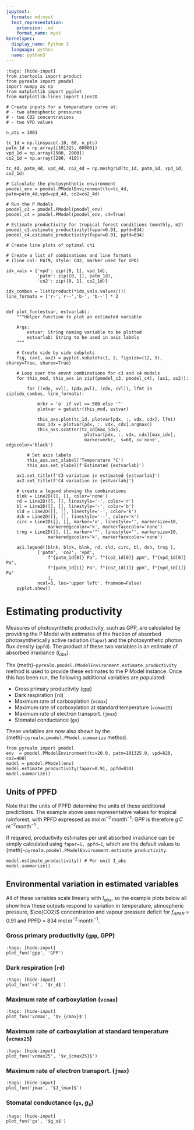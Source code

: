 ```yaml
---
jupytext:
  formats: md:myst
  text_representation:
    extension: .md
    format_name: myst
kernelspec:
  display_name: Python 3
  language: python
  name: python3
---
```



```{code-cell} python
:tags: [hide-input]
from itertools import product
from pyrealm import pmodel
import numpy as np
from matplotlib import pyplot
from matplotlib.lines import Line2D

# Create inputs for a temperature curve at:
# - two atmospheric pressures
# - two CO2 concentrations
# - two VPD values

n_pts = 1001

tc_1d = np.linspace(-10, 60, n_pts)
patm_1d = np.array([101325, 80000])
vpd_1d = np.array([500, 2000])
co2_1d = np.array([280, 410]) 

tc_4d, patm_4d, vpd_4d, co2_4d = np.meshgrid(tc_1d, patm_1d, vpd_1d, co2_1d)

# Calculate the photosynthetic environment 
pmodel_env = pmodel.PModelEnvironment(tc=tc_4d, patm=patm_4d,vpd=vpd_4d, co2=co2_4d)  

# Run the P Models
pmodel_c3 = pmodel.PModel(pmodel_env)
pmodel_c4 = pmodel.PModel(pmodel_env, c4=True)

# Estimate productivity for tropical forest conditions (monthly, m2)
pmodel_c3.estimate_productivity(fapar=0.91, ppfd=834)
pmodel_c4.estimate_productivity(fapar=0.91, ppfd=834)

# Create line plots of optimal chi

# Create a list of combinations and line formats 
# (line col: PATM, style: CO2, marker used for VPD)

idx_vals = {'vpd': zip([0, 1], vpd_1d), 
            'patm': zip([0, 1], patm_1d), 
            'co2': zip([0, 1], co2_1d)}

idx_combos = list(product(*idx_vals.values())) 
line_formats = ['r-','r--','b-', 'b--'] * 2


def plot_fun(estvar, estvarlab):
    """Helper function to plot an estimated variable

    Args:
        estvar: String naming variable to be plotted
        estvarlab: String to be used in axis labels
    """

    # Create side by side subplots
    fig, (ax1, ax2) = pyplot.subplots(1, 2, figsize=(12, 5), sharey=True, sharex=True)

    # Loop over the envnt combinations for c3 and c4 models
    for this_mod, this_axs in zip((pmodel_c3, pmodel_c4), (ax1, ax2)):

        for ((vdx, vvl), (pdx,pvl), (cdx, cvl)), lfmt in zip(idx_combos, line_formats):

            mrkr = 'o' if vvl == 500 else '^'
            plotvar = getattr(this_mod, estvar)

            this_axs.plot(tc_1d, plotvar[pdx, :, vdx, cdx], lfmt)
            max_idx = plotvar[pdx, :, vdx, cdx].argmax()
            this_axs.scatter(tc_1d[max_idx], 
                              plotvar[pdx, :, vdx, cdx][max_idx],
                              marker=mrkr,  s=60, c='none', edgecolor='black')
        
        # Set axis labels
        this_axs.set_xlabel('Temperature °C')
        this_axs.set_ylabel(f'Estimated {estvarlab}')

    ax1.set_title(f'C3 variation in estimated {estvarlab}')
    ax2.set_title(f'C4 variation in {estvarlab}')

    # create a legend showing the combinations
    blnk = Line2D([], [], color='none')
    rd = Line2D([], [], linestyle='-', color='r')
    bl = Line2D([], [], linestyle='-', color='b')
    sld = Line2D([], [], linestyle='-', color='k')
    dsh = Line2D([], [], linestyle='--', color='k')
    circ = Line2D([], [], marker='o', linestyle='', markersize=10,
                markeredgecolor='k', markerfacecolor='none')
    trng = Line2D([], [], marker='^', linestyle='', markersize=10, 
                markeredgecolor='k', markerfacecolor='none')

    ax1.legend([blnk, blnk, blnk, rd, sld, circ, bl, dsh, trng ], 
            ['patm', 'co2', 'vpd', 
                f"{patm_1d[0]} Pa", f"{co2_1d[0]} ppm", f"{vpd_1d[0]} Pa",
                f"{patm_1d[1]} Pa", f"{co2_1d[1]} ppm", f"{vpd_1d[1]} Pa"
                ], 
            ncol=3, loc='upper left', frameon=False)
    pyplot.show()

```

# Estimating productivity

Measures of photosynthetic productivity, such as GPP, are calculated by
providing the P Model with estimates of the fraction of absorbed
photosynthetically active radiation (`fapar`) and the photosynthetic photon flux
density (`ppfd`). The product of these two variables is an estimate of absorbed
irradiance ($I_{abs}$).

The {meth}`~pyrealm.pmodel.PModelEnvironment.estimate_productivity` method is 
used to provide these estimates to the P Model instance. Once this has been run,
the following additional variables are populated:

* Gross primary productivity (``gpp``)
* Dark respiration (``rd``)
* Maximum rate of carboxylation (``vcmax``)
* Maximum rate of carboxylation at standard temperature (``vcmax25``)
* Maximum rate of electron transport. (``jmax``)
* Stomatal conductance (``gs``)

These variables are now also shown by the {meth}`~pyrealm.pmodel.PModel.summarize` 
method. 

```{code-cell} ipython3
from pyrealm import pmodel
env  = pmodel.PModelEnvironment(tc=20.0, patm=101325.0, vpd=820, co2=400)
model = pmodel.PModel(env)
model.estimate_productivity(fapar=0.91, ppfd=834)
model.summarize()
```

## Units of PPFD

Note that the units of PPFD determine the units of these additional predictions. 
The example above uses representative values for tropical rainforest, with PPFD 
expressed as $\text{mol}\,m^{-2}\,\text{month}^{-1}$: GPP is 
therefore $g\,C\,m^{-2}\text{month}^{-1}$ . 

If required, productivity estimates per unit absorbed irradiance can be simply
calculated using ``fapar=1, ppfd=1``, which are the default values to
{meth}`~pyrealm.pmodel.PModelEnvironment.estimate_productivity`.

```{code-cell} ipython3
model.estimate_productivity() # Per unit I_abs
model.summarize()
```

## Environmental variation in estimated variables

All of these variables scale linearly with $I_{abs}$, so the example plots below
all show how these outputs respond to variation in temperature, atmospheric
pressure, $\ce{CO2}$ concentration and vapour pressure deficit for $f_{APAR}$ = 0.91 
and PPFD = 834 $\text{mol}\,m^{-2}\,\text{month}^{-1}$.

### Gross primary productivity (``gpp``, GPP)


```{code-cell} python
:tags: [hide-input]
plot_fun('gpp', 'GPP')
```

### Dark respiration (``rd``)


```{code-cell} python
:tags: [hide-input]
plot_fun('rd', '$r_d$')
```

### Maximum rate of carboxylation (``vcmax``)


```{code-cell} python
:tags: [hide-input]
plot_fun('vcmax', '$v_{cmax}$')
```

### Maximum rate of carboxylation at standard temperature (``vcmax25``)

```{code-cell} python
:tags: [hide-input]
plot_fun('vcmax25', '$v_{cmax25}$')
```

### Maximum rate of electron transport. (``jmax``)

```{code-cell} python
:tags: [hide-input]
plot_fun('jmax', '$J_{max}$')
```

### Stomatal conductance (``gs``, $g_s$)

```{code-cell} python
:tags: [hide-input]
plot_fun('gs', '$g_s$')
```


